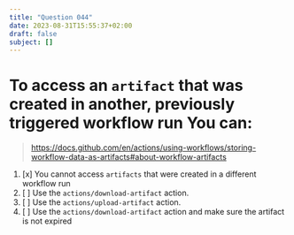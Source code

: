 ```yaml
---
title: "Question 044"
date: 2023-08-31T15:55:37+02:00
draft: false
subject: []
---
```


# To access an `artifact` that was created in another, previously triggered workflow run You can:

> https://docs.github.com/en/actions/using-workflows/storing-workflow-data-as-artifacts#about-workflow-artifacts
1. [x] You cannot access `artifacts` that were created in a different workflow run
1. [ ] Use the `actions/download-artifact` action.
1. [ ] Use the `actions/upload-artifact` action.
1. [ ] Use the `actions/download-artifact` action and make sure the artifact is not expired
